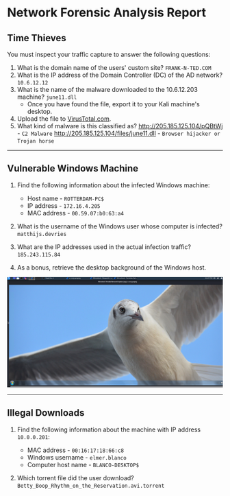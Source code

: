 # Network Forensic Analysis Report


## Time Thieves 
You must inspect your traffic capture to answer the following questions:

1. What is the domain name of the users' custom site? 
    `FRANK-N-TED.COM`
2. What is the IP address of the Domain Controller (DC) of the AD network? 
    `10.6.12.12`
3. What is the name of the malware downloaded to the 10.6.12.203 machine? 
    `june11.dll`
   - Once you have found the file, export it to your Kali machine's desktop.
4. Upload the file to [VirusTotal.com](https://www.virustotal.com/gui/). 
5. What kind of malware is this classified as? 
    http://205.185.125.104/pQBtWj - `C2 Malware`
    http://205.185.125.104/files/june11.dll - `Browser hijacker or Trojan horse`

---

## Vulnerable Windows Machine

1. Find the following information about the infected Windows machine:
    - Host name - `ROTTERDAM-PC$`
    - IP address - `172.16.4.205`
    - MAC address - `00.59.07:b0:63:a4`
    
2. What is the username of the Windows user whose computer is infected?
    `matthijs.devries`
3. What are the IP addresses used in the actual infection traffic?
    `185.243.115.84`
4. As a bonus, retrieve the desktop background of the Windows host.

![desktop-pic](https://github.com/johnny-atx/Final-Project/blob/master/Images/Final_Day3/Desktop_background.png)

---

## Illegal Downloads

1. Find the following information about the machine with IP address `10.0.0.201`:
    - MAC address - `00:16:17:18:66:c8`
    - Windows username - `elmer.blanco`
    - Computer host name - `BLANCO-DESKTOP$`

2. Which torrent file did the user download?
    `Betty_Boop_Rhythm_on_the_Reservation.avi.torrent`
